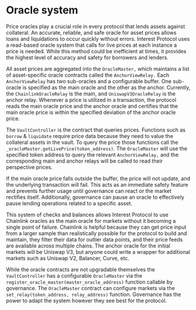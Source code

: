 # Oracle system

Price oracles play a crucial role in every protocol that lends assets against collateral. An accurate, reliable, and safe oracle for asset prices allows loans and liquidations to occur quickly without errors. Interest Protocol uses a read-based oracle system that calls for live prices at each instance a price is needed. While this method could be inefficient at times, it provides the highest level of accuracy and safety for borrowers and lenders. 

All asset prices are aggregated into the `OracleMaster,` which maintains a list of asset-specific oracle contracts called the `AnchorViewRelay.` Each `AnchorViewRelay` has two sub-oracles and a configurable buffer. One sub-oracle is specified as the main oracle and the other as the anchor. Currently, the `ChainlinkOracleRelay` is the main, and `UniswapV3OracleRelay` is the anchor relay. Whenever a price is utilized in a transaction, the protocol reads the main oracle price and the anchor oracle and certifies that the main oracle price is within the specified deviation of the anchor oracle price. 

The `VaultController` is the contract that queries prices. Functions such as `borrow` & `liquidate` require price data because they need to value the collateral assets in the vault. To query the price those functions call the `_oracleMaster.getLivePrice(token_address)`. The `OracleMaster` will use the specified token address to query the relevant `AnchorViewRelay,` and the corresponding main and anchor relays will be called to read their perspective prices.

If the main oracle price falls outside the buffer, the price will not update, and the underlying transaction will fail. This acts as an immediate safety feature and prevents further usage until governance can react or the market rectifies itself. Additionally, governance can pause an oracle to effectively pause lending operations related to a specific asset.

This system of checks and balances allows Interest Protocol to use Chainlink oracles as the main oracle for markets without it becoming a single point of failure. Chainlink is helpful because they can get price input from a larger sample than realistically possible for the protocol to build and maintain, they filter their data for outlier data points, and their price feeds are available across multiple chains. The anchor oracle for the initial markets will be Uniswap V3, but anyone could write a wrapper for additional markets such as Uniswap V2, Balancer, Curve, etc. 

While the oracle contracts are not upgradable themselves the `VaultController` has a configurable `OracleMaster` via the `register_oracle_master(master_oracle_address)` function callable by governance. The `OracleMaster` contract can configure markets via the `set_relay(token_address, relay_address)` function. Governance has the power to adapt the system however they see best for the protocol. 


